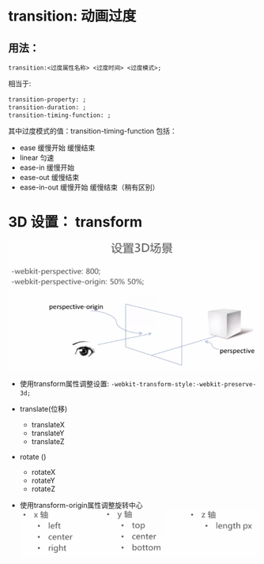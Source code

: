 # transition: 动画过度

## 用法：
```
transition:<过度属性名称> <过度时间> <过度模式>;
```
相当于:
```
transition-property: ;
transition-duration: ;
transition-timing-function: ;
```

其中过度模式的值：transition-timing-function 包括：
+ ease      缓慢开始 缓慢结束
+ linear    匀速
+ ease-in   缓慢开始
+ ease-out  缓慢结束
+ ease-in-out 缓慢开始 缓慢结束（稍有区别）


# 3D 设置： transform

![3D](../img/transform-1.PNG)

- 使用transform属性调整设置: `-webkit-transform-style:-webkit-preserve-3d;`

 - translate(位移)
    + translateX
    + translateY
    + translateZ
    
 - rotate ()
    + rotateX
    + rotateY
    + rotateZ

- 使用transform-origin属性调整旋转中心
![3D](../img/transform-2.PNG)